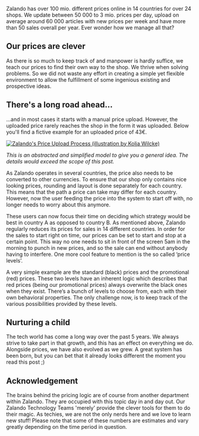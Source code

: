 <!--
.. title: Managing Zalando's Price Labels
.. slug: managing-zalandos-price-labels
.. date: 2013-08-02 11:49:15
.. tags: draft,article,backend
.. author: ToDo
-->

Zalando has over 100 mio. different prices online in 14 countries for over 24
shops. We update between 50 000 to 3 mio. prices per day, upload on average
around 60 000 articles with new prices per week and have more than 50 sales
overall per year. Ever wonder how we manage all that? 

<!-- TEASER_END -->

## Our prices are clever

As there is so much to keep track of and manpower is hardly suffice,
we teach our prices to find their own way to the shop. We thrive when solving
problems. So we did not waste any effort in creating a simple yet flexible
environment to allow the fulfillment of some ingenious existing and
prospective ideas.

## There's a long road ahead...

...and in most cases it starts with a manual price upload. However, the uploaded price rarely reaches the
shop in the form it was uploaded. Below you'll find a fictive example for an
uploaded price of 43€.

[![Zalando's Price Upload Process (illustration by Kolja Wilcke)](/files/2013/07/Blogpost_lowres.jpg)](/files/2013/07/Blogpost_lowres.jpg)

_This is an abstracted and simplified model to give you a general idea. The details would exceed the
scope of this post._ 

As Zalando operates in several countries, the price also
needs to be converted to other currencies. To ensure that our shop only
contains nice looking prices, rounding and layout is done separately for each
country. This means that the path a price can take may differ for each
country. However, now the user feeding the price into the system to start off
with, no longer needs to worry about this anymore.

These users can now focus their time on deciding which strategy would be best in country A as
opposed to country B. As mentioned above, Zalando regularly reduces its prices
for sales in 14 different countries. In order for the sales to start right on
time, our prices can be set to start and stop at a certain point. This way no
one needs to sit in front of the screen 5am in the morning to punch in new
prices, and so the sale can end without anybody having to interfere. One more
cool feature to mention is the so called ‘price levels’.

A very simple example are the standard (black) prices and the promotional (red) prices. These two
levels have an inherent logic which describes that red prices (being our
promotional prices) always overwrite the black ones when they exist. There’s a
bunch of levels to choose from, each with their own behavioral properties. The
only challenge now, is to keep track of the various possibilities provided by
these levels.

## Nurturing a child

The tech world has come a long way over
the past 5 years. We always strive to take part in that growth, and this has
an effect on everything we do. Alongside prices, we have also evolved as we
grew. A great system has been born, but you can bet that it already looks
different the moment you read this post ;) 

## Acknowledgement
The brains behind the pricing logic are of course from another department within Zalando.
They are occupied with this topic day in and day out. Our Zalando Technology
Teams 'merely' provide the clever tools for them to do their magic. As
techies, we are not the only nerds here and we love to learn new stuff!
Please note that some of these numbers are estimates and vary greatly
depending on the time period in question.


